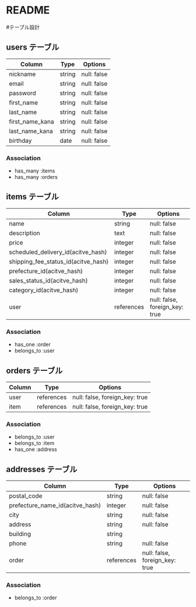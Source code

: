 # README

#テーブル設計

## users テーブル

| Column           | Type   | Options     |
| ---------------- | ------ | ----------- |
| nickname         | string | null: false |
| email            | string | null: false |
| password         | string | null: false |
| first_name       | string | null: false |
| last_name        | string | null: false |
| first_name_kana  | string | null: false |
| last_name_kana   | string | null: false |
| birthday         | date   | null: false |

### Association

- has_many  :items
- has_many  :orders

## items テーブル

| Column                              | Type       | Options                        |
| ----------------------------------- | ---------- | ------------------------------ |
| name                                | string     | null: false                    |
| description                         | text       | null: false                    |
| price                               | integer    | null: false                    |                   
| scheduled_delivery_id(acitve_hash)  | integer    | null: false                    |
| shipping_fee_status_id(acitve_hash) | integer    | null: false                    |
| prefecture_id(acitve_hash)          | integer    | null: false                    |
| sales_status_id(acitve_hash)        | integer    | null: false                    |
| category_id(acitve_hash)            | integer    | null: false                    |
| user                                | references | null: false, foreign_key: true |

### Association

- has_one    :order
- belongs_to :user

## orders テーブル


| Column  | Type       | Options                        |
| ------- | ---------- | ------------------------------ |
| user    | references | null: false, foreign_key: true |
| item    | references | null: false, foreign_key: true |

### Association

- belongs_to :user
- belongs_to :item
- has_one    :address

## addresses テーブル

| Column                          | Type       | Options                        |
| ------------------------------- | ---------- | ------------------------------ |
| postal_code                     | string     | null: false                    |
| prefecture_name_id(acitve_hash) | integer    | null: false                    |
| city                            | string     | null: false                    |
| address                         | string     | null: false                    |
| building                        | string     |                                |
| phone                           | string     | null: false                    |
| order                           | references | null: false, foreign_key: true |
### Association

- belongs_to :order


